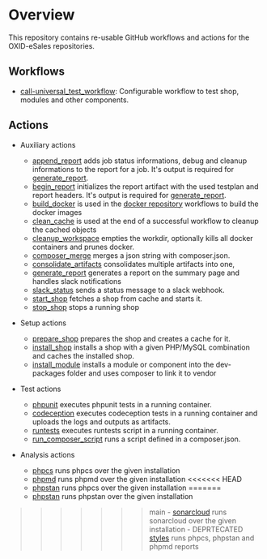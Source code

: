 # Overview
This repository contains re-usable GitHub workflows and actions for the OXID-eSales repositories.

## Workflows
- [call-universal_test_workflow](docs/workflows/call-universal_test_workflow.md): Configurable workflow to test shop, modules and other components.

## Actions
- Auxiliary actions
    - [append_report](docs/actions/append_report.md) adds job status informations, debug and cleanup informations to the report for a job.
      It's output is required for [generate_report](docs/actions/generate_report.md).
    - [begin_report](docs/actions/begin_report.md) initializes the report artifact with the used testplan and report headers.
      It's output is required for [generate_report](docs/actions/generate_report.md).
    - [build_docker](docs/actions/build_docker.md) is used in the [docker repository](https://github.com/OXID-eSales/docker/tree/master/.github/workflows) workflows to build the docker images
    - [clean_cache](docs/actions/clean_cache.md) is used at the end of a successful workflow to cleanup the cached objects
    - [cleanup_workspace](docs/actions/cleanup_workspace.md) empties the workdir, optionally kills all docker containers and prunes docker.
    - [composer_merge](docs/actions/composer_merge.md) merges a json string with composer.json.
    - [consolidate_artifacts](docs/actions/consolidate_artifacts.md) consolidates multiple artifacts into one,
    - [generate_report](docs/actions/generate_report.md) generates a report on the summary page and handles slack notifications
    - [slack_status](docs/actions/slack_status.md) sends a status message to a slack webhook.
    - [start_shop](docs/actions/start_shop.md) fetches a shop from cache and starts it.
    - [stop_shop](docs/actions/stop_shop.md) stops a running shop
- Setup actions
    - [prepare_shop](docs/actions/prepare_shop.md) prepares the shop and creates a cache for it.
    - [install_shop](docs/actions/install_shop.md) installs a shop with a given PHP/MySQL combination and caches the installed shop.
    - [install_module](docs/actions/install_module.md) installs a module or component into the dev-packages folder and uses composer to link it to vendor

- Test actions
    - [phpunit](docs/actions/phpunit.md) executes phpunit tests in a running container.
    - [codeception](docs/actions/codeception.md) executes codeception tests in a running container and uploads the logs and outputs as artifacts.
    - [runtests](docs/actions/phpunit.md) executes runtests script in a running container.
    - [run_composer_script](docs/actions/run_composer_script.md) runs a script defined in a composer.json.
- Analysis actions
    - [phpcs](docs/actions/phpcs.md) runs phpcs over the given installation
    - [phpmd](docs/actions/phpmd.md) runs phpmd over the given installation
<<<<<<< HEAD
    - [phpstan](docs/actions/phpstan.md) runs phpcs over the given installation
=======
    - [phpstan](docs/actions/phpstan.md) runs phpstan over the given installation
>>>>>>> main
    - [sonarcloud](docs/actions/sonarcloud.md) runs sonarcloud over the given installation
    - DEPRTECATED [styles](docs/actions/styles.md) runs phpcs, phpstan and phpmd reports
